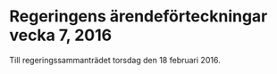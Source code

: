 # Regeringens ärendeförteckningar vecka 7, 2016

Till regeringssammanträdet torsdag den 18 februari 2016\.
